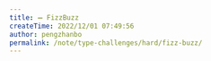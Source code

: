 ```yaml
---
title: ➖ FizzBuzz
createTime: 2022/12/01 07:49:56
author: pengzhanbo
permalink: /note/type-challenges/hard/fizz-buzz/
---
```

